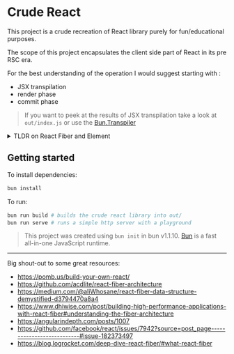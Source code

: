 # Crude React

This project is a crude recreation of React library purely for fun/educational purposes.

The scope of this project encapsulates the client side part of React in its pre RSC era.

For the best understanding of the operation I would suggest starting with :

- JSX transpilation
- render phase
- commit phase

> If you want to peek at the results of JSX transpilation take a look at `out/index.js` or use the [Bun.Transpiler](https://bun.sh/docs/api/transpiler)

<details>
<summary>TLDR on React Fiber and Element</summary>

You will encounter two main interfaces while looking through this codebase.
One of the will be a `React.Element` and another one will be `React.Fiber`.

You can think of `React.Element` as an object representation of the JSX that gets passed down to the `render` function.

`React.Fiber` is a representation of the work that needs to be done to render the elements. It takes a form of a tree, which is composed of singly-linked list of child nodes linked to each other (sibling relationship) and a doubly-linked list of parent-child relationships.

![React Fiber](./fiber.png)

</details>

## Getting started

To install dependencies:

```bash
bun install
```

To run:

```bash
bun run build # builds the crude react library into out/
bun run serve # runs a simple http server with a playground
```

> This project was created using `bun init` in bun v1.1.10. [Bun](https://bun.sh) is a fast all-in-one JavaScript runtime.

---

Big shout-out to some great resources:

- https://pomb.us/build-your-own-react/
- https://github.com/acdlite/react-fiber-architecture
- https://medium.com/@aliWhosane/react-fiber-data-structure-demystified-d3794470a8a4
- https://www.dhiwise.com/post/building-high-performance-applications-with-react-fiber#understanding-the-fiber-architecture
- https://angularindepth.com/posts/1007
- https://github.com/facebook/react/issues/7942?source=post_page---------------------------#issue-182373497
- https://blog.logrocket.com/deep-dive-react-fiber/#what-react-fiber
